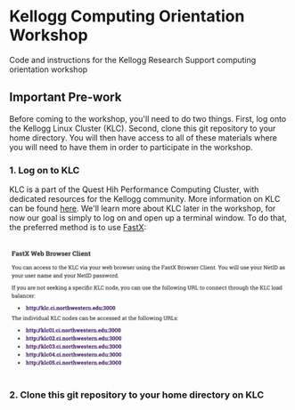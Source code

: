 # Kellogg Computing Orientation Workshop
Code and instructions for the Kellogg Research Support computing orientation workshop

## Important Pre-work
Before coming to the workshop, you'll need to do two things. First, log onto the Kellogg Linux Cluster (KLC). Second, clone this git repository to your home directory. You will then have access to all of these materials where you will need to have them in order to participate in the workshop.

### 1. Log on to KLC

KLC is a part of the Quest Hih Performance Computing Cluster, with dedicated resources for the Kellogg community. More information on KLC can be found [here](https://www.kellogg.northwestern.edu/rs/computing/kellogg-linux-cluster.aspx). We'll learn more about KLC later in the workshop, for now our goal is simply to log on and open up a terminal window. To do that, the preferred method is to use [FastX](https://www.kellogg.northwestern.edu/rs/computing/kellogg-linux-cluster/connecting.aspx#browser):

<kbd>
  <img src="https://github.com/rs-kellogg/computing-orientation/blob/master/images/FastX-screenshot-1.png">
</kbd>

### 2. Clone this git repository to your home directory on KLC

